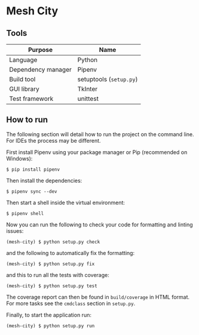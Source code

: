 # Mesh City

## Tools

| Purpose            | Name                    |
|--------------------|-------------------------|
| Language           | Python                  |
| Dependency manager | Pipenv                  |
| Build tool         | setuptools (`setup.py`) |
| GUI library        | TkInter                 |
| Test framework     | unittest                |

## How to run

The following section will detail how to run the project on the command line. For IDEs
the process may be different.

First install Pipenv using your package manager or Pip
(recommended on Windows):
```
$ pip install pipenv
```
Then install the dependencies:
```
$ pipenv sync --dev
```
Then start a shell inside the virtual environment:
```
$ pipenv shell
```
Now you can run the following to check your code for formatting and linting issues:
```
(mesh-city) $ python setup.py check
```
and the following to automatically fix the formatting:
```
(mesh-city) $ python setup.py fix
```
and this to run all the tests with coverage:
```
(mesh-city) $ python setup.py test
```
The coverage report can then be found in `build/coverage` in HTML format. For more tasks
see the `cmdclass` section in `setup.py`.

Finally, to start the application run:
```
(mesh-city) $ python setup.py run
```
